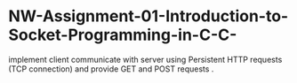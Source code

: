 # NW-Assignment-01-Introduction-to-Socket-Programming-in-C-C-
implement client communicate with server using Persistent HTTP requests (TCP connection) and provide GET and POST requests .
